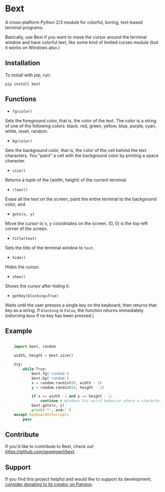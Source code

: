 Bext
======

A cross-platform Python 2/3 module for colorful, boring, text-based terminal programs.

Basically, use Bext if you want to move the cursor around the terminal window and have colorful text, like some kind of limited curses module (but it works on Windows also.)

Installation
------------

To install with pip, run:

    pip install bext

Functions
---------

* ``fg(color)``

Sets the foreground color, that is, the color of the text. The color is a string of one of the following colors: black, red, green, yellow, blue, purple, cyan, white, reset, random.

* ``bg(color)``

Sets the background color, that is, the color of the cell behind the text characters. You "paint" a cell with the background color by printing a space character.

* ``size()``

Returns a tuple of the (width, height) of the current terminal.

* ``clear()``

Erase all the text on the screen, paint the entire terminal to the background color, and

* ``goto(x, y)``

Move the cursor to x, y coordinates on the screen. (0, 0) is the top-left corner of the screen.

* ``title(text)``

Sets the title of the terminal window to `text`.

* ``hide()``

Hides the cursor.

* ``show()``

Shows the cursor after hiding it.

* ``getKey(blocking=True)``

Waits until the user presses a single key on the keyboard, then returns that key as a string. If `blocking` is `False`, the function returns immediately (returning `None` if no key has been pressed.)

Example
-------

```python

    import bext, random

    width, height = bext.size()

    try:
        while True:
            bext.fg('random')
            bext.bg('random')
            x = random.randint(0, width - 1)
            y = random.randint(0, height - 1)

            if x == width -1 and y == height - 1:
                continue # Windows has weird behavior where a character at the end of the row always moves the cursor to the next row.
            bext.goto(x, y)
            print('*', end='')
    except KeyboardInterrupt:
        pass

```

Contribute
----------

If you'd like to contribute to Bext, check out https://github.com/asweigart/bext

Support
-------

If you find this project helpful and would like to support its development, [consider donating to its creator on Patreon](https://www.patreon.com/AlSweigart).
